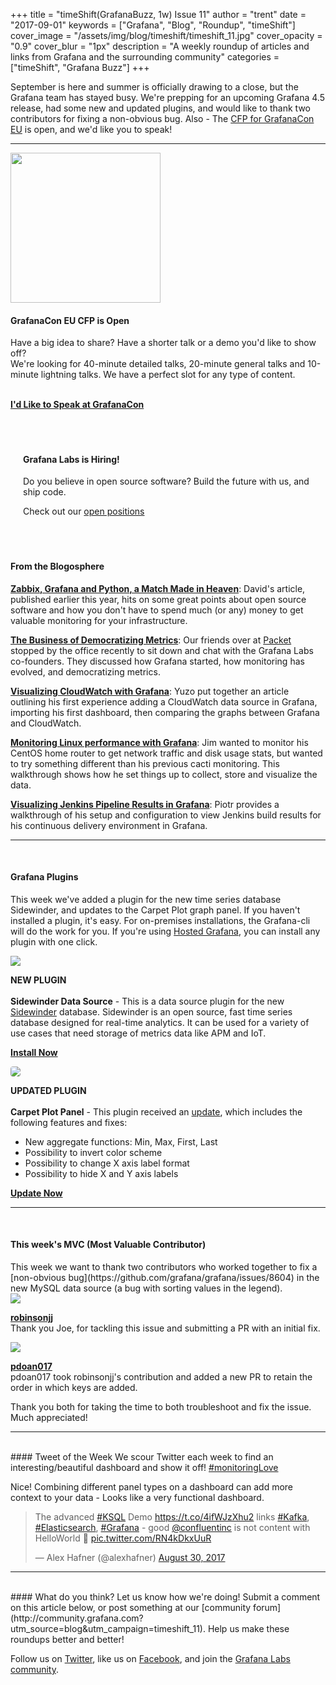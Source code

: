+++
title = "timeShift(GrafanaBuzz, 1w) Issue 11"
author = "trent"
date = "2017-09-01"
keywords = ["Grafana", "Blog", "Roundup", "timeShift"]
cover_image = "/assets/img/blog/timeshift/timeshift_11.jpg"
cover_opacity = "0.9"
cover_blur = "1px"
description = "A weekly roundup of articles and links from Grafana and the surrounding community"
categories = ["timeShift", "Grafana Buzz"]
+++

September is here and summer is officially drawing to a close, but the Grafana team has stayed busy. We're prepping for an upcoming Grafana 4.5 release, had some new and updated plugins, and would like to thank two contributors for fixing a non-obvious bug. Also - The <a href="http://grafana.com/grafanacon-cfp?utm_source=blog&utm_campaign=timeshift_11" target="_blank">CFP for GrafanaCon EU</a> is open, and we'd like you to speak!

<hr />
<div>
	<div class="row row--md-gutters blog-plugin-grid">
		<div class="col col--sm-4 blog-plugin-grid__item">
			<img style="border-radius: 0; width: 240px;" src="/assets/img/blog/timeshift/grafanacon_eu_announcement.png" />
		</div>
		<div class="col col--sm-8 blog-plugin-grid__item">
			<h4>GrafanaCon EU CFP is Open</h4>
			<p>
				Have a big idea to share? Have a shorter talk or a demo you'd like to show off? <br />We're looking for 40-minute detailed talks, 20-minute general talks and 10-minute lightning talks. We have a perfect slot for any type of content.
				<br />
				<br />
			</p>
			<p>
				<a class="btn btn-outline btn-small" href="http://grafana.com/grafanacon-cfp?utm_source=blog&utm_campaign=timeshift_11" target="_blank"><strong>I'd Like to Speak at GrafanaCon</strong></a>
			</p>
		</div>
	</div>
</div>

<br />
<div style=" padding: 20px; background: url(/assets/img/blog/timeshift/polygon_texture_black.jpg); background-size: cover; border-radius: 4px;">
	<h4>Grafana Labs is Hiring!</h4>
	<p>Do you believe in open source software? Build the future with us, and ship code.</p>
	<p>Check out our <a class="btn btn-outline" href="https://grafana.com/about/hiring?utm_source=blog&utm_campaign=timeshift_11" target="_blank">open positions</a></p>
</div>

<br />

#### From the Blogosphere
[**Zabbix, Grafana and Python, a Match Made in Heaven**](https://www.linkedin.com/pulse/zabbix-grafana-python-match-made-heaven-david-ribeiro-lopes): David's article, published earlier this year, hits on some great points about open source software and how you don't have to spend much (or any) money to get valuable monitoring for your infrastructure.

[**The Business of Democratizing Metrics**](https://www.packet.net/customers/grafana/): Our friends over at <a href="https://www.packet.net/" target="_blank">Packet</a> stopped by the office recently to sit down and chat with the Grafana Labs co-founders. They discussed how Grafana started, how monitoring has evolved, and democratizing metrics.

[**Visualizing CloudWatch with Grafana**](http://dev.classmethod.jp/cloud/aws/visualizing-cloudwatch-with-grafana/): Yuzo put together an article outlining his first experience adding a CloudWatch data source in Grafana, importing his first dashboard, then comparing the graphs between Grafana and CloudWatch.

[**Monitoring Linux performance with Grafana**](https://opensource.com/article/17/8/linux-grafana): Jim wanted to monitor his CentOS home router to get network traffic and disk usage stats, but wanted to try something different than his previous cacti monitoring. This walkthrough shows how he set things up to collect, store and visualize the data.

[**Visualizing Jenkins Pipeline Results in Grafana**](https://piotrminkowski.wordpress.com/2017/08/29/visualizing-jenkins-pipeline-results-in-grafana/): Piotr provides a walkthrough of his setup and configuration to view Jenkins build results for his continuous delivery environment in Grafana.


<hr />
<br />

#### Grafana Plugins
This week we've added a plugin for the new time series database Sidewinder, and updates to the Carpet Plot graph panel. If you haven't installed a plugin, it's easy. For on-premises installations, the Grafana-cli will do the work for you. If you're using <a href="https://grafana.com/cloud/grafana?utm_source=blog&utm_campaign=timeshift_11" target="_blank">Hosted Grafana</a>, you can install any plugin with one click.



<div class="blog-plugin">
	<div class="row row--md-gutters blog-plugin-grid">
		<div class="col col--sm-2 blog-plugin-grid__item">
			<img style="border-radius: 0;" src="https://grafana.com/api/plugins/sidewinder-datasource/versions/0.0.1/logos/large" />
		</div>
		<div class="col col--sm-10 blog-plugin-grid__item">
			<p>
				<div class="new-plugin-tag"><strong>NEW PLUGIN</strong></div><br/>
				<strong>Sidewinder Data Source</strong> - This is a data source plugin for the new <a href="https://grafana.com/plugins/sidewinder-datasource?utm_source=blog&utm_campaign=timeshift_11" target="_blank">Sidewinder</a> database. Sidewinder is an open source, fast time series database designed for real-time analytics. It can be used for a variety of use cases that need storage of metrics data like APM and IoT.
			</p>
			<p>
				<a class="btn btn-outline btn-small" href="https://grafana.com/plugins/sidewinder-datasource?utm_source=blog&utm_campaign=timeshift_11" target="_blank"><strong>Install Now</strong></a>
			</p>
		</div>
	</div>
</div>

<div class="blog-plugin">
	<div class="row row--md-gutters blog-plugin-grid">
		<div class="col col--sm-2 blog-plugin-grid__item">
			<img style="border-radius: 4px;" src="https://grafana.com/api/plugins/petrslavotinek-carpetplot-panel/versions/0.0.3/logos/large" />
		</div>
		<div class="col col--sm-10 blog-plugin-grid__item">
			<p>
				<div class="updated-plugin-tag"><strong>UPDATED PLUGIN</strong></div><br/>
				<strong>Carpet Plot Panel</strong> - This plugin received an <a href="https://grafana.com/plugins/petrslavotinek-carpetplot-panel?utm_source=blog&utm_campaign=timeshift_11" target="_blank">update</a>, which includes the following features and fixes:
				<ul>
					<li>New aggregate functions: Min, Max, First, Last</li>
					<li>Possibility to invert color scheme</li>
					<li>Possibility to change X axis label format</li>
					<li>Possibility to hide X and Y axis labels</li>
				</ul>
			</p>
			<p>
				<a class="btn btn-outline btn-small" href="https://grafana.com/plugins/sidewinder-datasource?utm_source=blog&utm_campaign=timeshift_11" target="_blank"><strong>Update Now</strong></a>
			</p>
		</div>
	</div>
</div>

<hr />
<br />

<h4>This week's MVC (Most Valuable Contributor)</h4>
This week we want to thank two contributors who worked together to fix a [non-obvious bug](https://github.com/grafana/grafana/issues/8604) in the new MySQL data source (a bug with sorting values in the legend). 

<div class="blog-plugin">
	<div class="row row--md-gutters blog-plugin-grid">
		<div class="col col--sm-6 blog-plugin-grid__item">
			<div class="row row--md-gutters blog-plugin-grid">
				<div class="col col--sm-5 blog-plugin-grid__item">
					<img class="mvc" src="https://avatars2.githubusercontent.com/u/10656485?v=4&s=460" />
				</div>
				<div class="col col--sm-7 blog-plugin-grid__item">
					<p>
						<strong><a href="https://github.com/robinsonjj" target="_blank">robinsonjj</a></strong><br/>
						Thank you Joe, for tackling this issue and submitting a PR with an initial fix.
					</p>
				</div>
			</div>
		</div>
		<div class="col col--sm-6 blog-plugin-grid__item">
			<div class="row row--md-gutters blog-plugin-grid">
				<div class="col col--sm-5 blog-plugin-grid__item">
					<img class="mvc" src="https://avatars0.githubusercontent.com/u/4593894?v=4&s=460" />
				</div>
				<div class="col col--sm-7 blog-plugin-grid__item">
					<p>
						<strong><a href="https://github.com/pdoan017" target="_blank">pdoan017</a></strong><br/>
						pdoan017 took robinsonjj's contribution and added a new PR to retain the order in which keys are added.
					</p>
				</div>
			</div>
		</div>
	</div>
	Thank you both for taking the time to both troubleshoot and fix the issue. Much appreciated!
</div>

<hr />
<br />
#### Tweet of the Week
We scour Twitter each week to find an interesting/beautiful dashboard and show it off! <a href="https://twitter.com/hashtag/monitoringlove?src=hash" target="_blank">#monitoringLove</a>
<p>Nice! Combining different panel types on a dashboard can add more context to your data - Looks like a very functional dashboard.</p>

<blockquote class="twitter-tweet" data-lang="en"><p lang="en" dir="ltr">The advanced <a href="https://twitter.com/hashtag/KSQL?src=hash">#KSQL</a> Demo <a href="https://t.co/4ifWJzXhu2">https://t.co/4ifWJzXhu2</a> links <a href="https://twitter.com/hashtag/Kafka?src=hash">#Kafka</a>, <a href="https://twitter.com/hashtag/Elasticsearch?src=hash">#Elasticsearch</a>, <a href="https://twitter.com/hashtag/Grafana?src=hash">#Grafana</a> - good <a href="https://twitter.com/confluentinc">@confluentinc</a> is not content with HelloWorld 👀 <a href="https://t.co/RN4kDkxUuR">pic.twitter.com/RN4kDkxUuR</a></p>&mdash; Alex Hafner (@alexhafner) <a href="https://twitter.com/alexhafner/status/902887343614558208">August 30, 2017</a></blockquote>
<script async src="//platform.twitter.com/widgets.js" charset="utf-8"></script>


<hr />
<br />
#### What do you think?
Let us know how we're doing! Submit a comment on this article below, or post something at our [community forum](http://community.grafana.com?utm_source=blog&utm_campaign=timeshift_11). Help us make these roundups better and better!

Follow us on [Twitter](http://twitter.com/grafana), like us on [Facebook](http://facebook.com/grafana), and join the [Grafana Labs community](http://grafana.com/signup?utm_source=blog&utm_campaign=timeshift_11).



